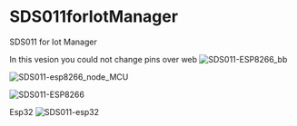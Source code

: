 # SDS011forIotManager
SDS011 for Iot Manager

In this vesion you could not change pins over web
![SDS011-ESP8266_bb](https://user-images.githubusercontent.com/4175310/190157610-a3904a15-36c8-4b86-9abb-fa7a463b3ca9.png)

![SDS011-esp8266_node_MCU](https://user-images.githubusercontent.com/4175310/190209688-68f91f19-bdb4-4684-956c-1f36ad0ee39f.png)

![SDS011-ESP8266](https://user-images.githubusercontent.com/4175310/190209711-8a00591e-c8a5-4f59-adf9-77ceb7b9d6b1.png)

Esp32
![SDS011-esp32](https://user-images.githubusercontent.com/4175310/190209752-9bbe29ca-7066-4ba9-934c-ba5bb6018a0a.png)
